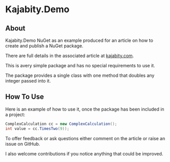 ﻿Kajabity.Demo
=============

About
-----

Kajabity.Demo NuGet as an example produced for an article on how to create and
publish a NuGet package.

There are full details in the associated article at [kajabity.com](https://www.kajabity.com/).

This is avery simple package and has no special requirements to use it.

The package provides a single class with one method that doubles any integer
passed into it.

How To Use
----------

Here is an example of how to use it, once the package has been included in a
project:

```cs
ComplexCalculation cc = new ComplexCalculation();
int value = cc.TimesTwo(9));
```

To offer feedback or ask questions either comment on the article or raise an
issue on GitHub.

I also welcome contributions if you notice anything that could be improved.
